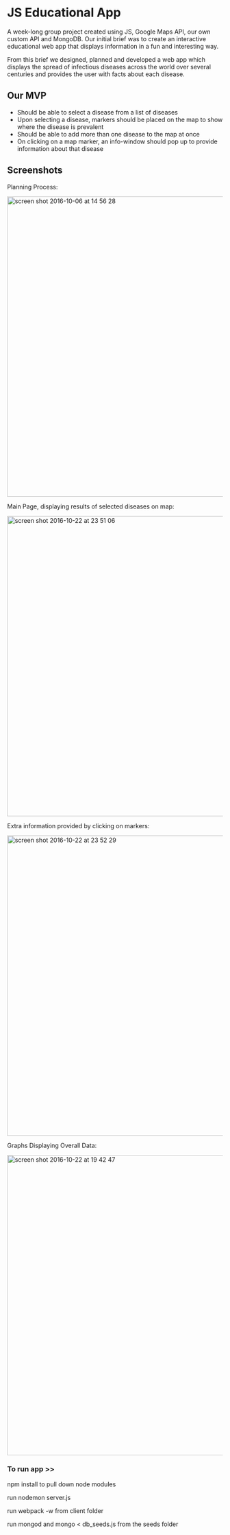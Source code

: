 # JS Educational App

A week-long group project created using JS, Google Maps API, our own custom API and MongoDB.
Our initial brief was to create an interactive educational web app that displays information in a fun and interesting way.  

From this brief we designed, planned and developed a web app which displays the spread of infectious diseases across the world over several centuries and provides the user with facts about each disease. 


## Our MVP

- Should be able to select a disease from a list of diseases
- Upon selecting a disease, markers should be placed on the map to show where the disease is prevalent
- Should be able to add more than one disease to the map at once
- On clicking on a map marker, an info-window should pop up to provide information about that disease 


## Screenshots

Planning Process:

<img width="700" alt="screen shot 2016-10-06 at 14 56 28" src="https://cloud.githubusercontent.com/assets/17990363/19608417/190b5844-97c9-11e6-86af-9809676254c7.png">


Main Page, displaying results of selected diseases on map:

<img width="700" alt="screen shot 2016-10-22 at 23 51 06" src="https://cloud.githubusercontent.com/assets/17990363/19623052/cee15f9e-98b2-11e6-8da8-14c6983a8372.png">


Extra information provided by clicking on markers:


<img width="700" alt="screen shot 2016-10-22 at 23 52 29" src="https://cloud.githubusercontent.com/assets/17990363/19623056/dc4f7a9e-98b2-11e6-9e32-ec1c1203791e.png">


Graphs Displaying Overall Data:

<img width="700" alt="screen shot 2016-10-22 at 19 42 47" src="https://cloud.githubusercontent.com/assets/17990363/19621719/cbb834b4-988f-11e6-935f-4ebac31630da.png">



### To run app >>
npm install to pull down node modules

run nodemon server.js

run webpack -w from client folder

run mongod and mongo < db_seeds.js from the seeds folder
